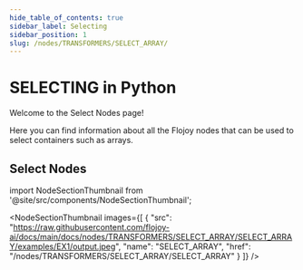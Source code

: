 ```yaml
---
hide_table_of_contents: true
sidebar_label: Selecting
sidebar_position: 1
slug: /nodes/TRANSFORMERS/SELECT_ARRAY/
---
```


# SELECTING in Python

Welcome to the Select Nodes page!

Here you can find information about all the Flojoy nodes that can be used to select containers such as arrays.

## Select Nodes


<!-- Custom component -->

import NodeSectionThumbnail from '@site/src/components/NodeSectionThumbnail';

<NodeSectionThumbnail images={[
   {
      "src": "https://raw.githubusercontent.com/flojoy-ai/docs/main/docs/nodes/TRANSFORMERS/SELECT_ARRAY/SELECT_ARRAY/examples/EX1/output.jpeg",
      "name": "SELECT_ARRAY",
      "href": "/nodes/TRANSFORMERS/SELECT_ARRAY/SELECT_ARRAY"
   }
]} />

